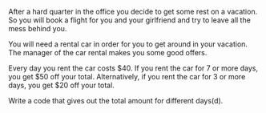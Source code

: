 After a hard quarter in the office you decide to get some rest on a vacation. So you will book a flight for you and your
girlfriend and try to leave all the mess behind you.

You will need a rental car in order for you to get around in your vacation. The manager of the car rental makes you some
good offers.

Every day you rent the car costs $40. If you rent the car for 7 or more days, you get $50 off your total. Alternatively,
if you rent the car for 3 or more days, you get $20 off your total.

Write a code that gives out the total amount for different days(d).

